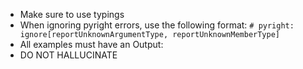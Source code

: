 - Make sure to use typings
- When ignoring pyright errors, use the following format: `# pyright: ignore[reportUnknownArgumentType, reportUnknownMemberType]`
- All examples must have an Output:
- DO NOT HALLUCINATE

